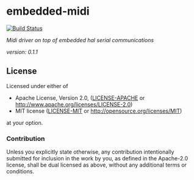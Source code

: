 # embedded-midi &emsp;
[![Build Status](https://github.com/mendelt/embedded-midi/workflows/Build/badge.svg)](https://github.com/mendelt/embedded-midi/actions?query=workflow%3ABuild+event%3Apush+branch%3Amaster)

*Midi driver on top of embedded hal serial communications*

*version: 0.1.1*
## License

Licensed under either of

 * Apache License, Version 2.0, ([LICENSE-APACHE](LICENSE-APACHE) or http://www.apache.org/licenses/LICENSE-2.0)
 * MIT license ([LICENSE-MIT](LICENSE-MIT) or http://opensource.org/licenses/MIT)

at your option.

### Contribution

Unless you explicitly state otherwise, any contribution intentionally submitted
for inclusion in the work by you, as defined in the Apache-2.0 license, shall be dual licensed as above, without any
additional terms or conditions.
